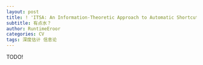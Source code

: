 ```yaml
---
layout: post
title: ! 'ITSA: An Information-Theoretic Approach to Automatic Shortcut Avoidance and Domain Generalization in Stereo Matching Networks'
subtitle: 有点水？
author: RuntimeEroor
categories: CV
tags: 深度估计 信息论
---
```

TODO!
